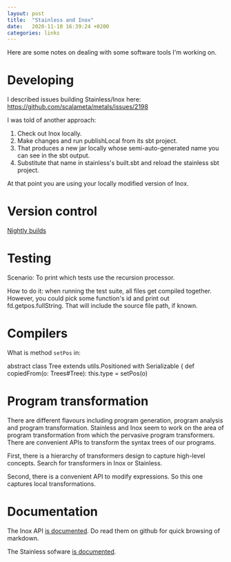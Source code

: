 ```yaml
---
layout: post
title:  "Stainless and Inox"
date:   2020-11-10 16:39:24 +0200
categories: links
---
```


Here are some notes on dealing with some software tools I'm working on. 

# Developing

I described issues building Stainless/Inox here:
https://github.com/scalameta/metals/issues/2198

I was told of another approach:

1. Check out Inox locally.
2. Make changes and run publishLocal from its sbt project.
3. That produces a new jar locally whose semi-auto-generated name you can see in the sbt output.
4. Substitute that name in stainless's built.sbt and reload the stainless sbt project.

At that point you are using your locally modified version of Inox.

# Version control

[Nightly builds][neutral]

[neutral]: https://en.wikipedia.org/wiki/Neutral_build

# Testing

Scenario: To print which tests use the recursion processor.

How to do it: when running the test suite, all files get compiled together.
However, you could pick some function's id and print out fd.getpos.fullString.
That will include the source file path, if known.

# Compilers

What is method `setPos` in:

  abstract class Tree extends utils.Positioned with Serializable {
    def copiedFrom(o: Trees#Tree): this.type = setPos(o)

# Program transformation

There are different flavours including program generation, program analysis and program transformation. Stainless and Inox seem to work on the area of program transformation from which the pervasive program transformers. There are convenient APIs to transform the syntax trees of our programs. 

First, there is a hierarchy of transformers design to capture high-level concepts. Search for transformers in Inox or Stainless. 

Second, there is a convenient API to modify expressions. So this one captures local transformations. 

# Documentation

The Inox API [is documented][documentation]. Do read them on github for quick browsing of markdown. 

The Stainless sofware [is documented][stainlessdoc].

[documentation]: https://github.com/epfl-lara/inox/tree/master/src/main/doc
[stainlessdoc]: https://epfl-lara.github.io/stainless/